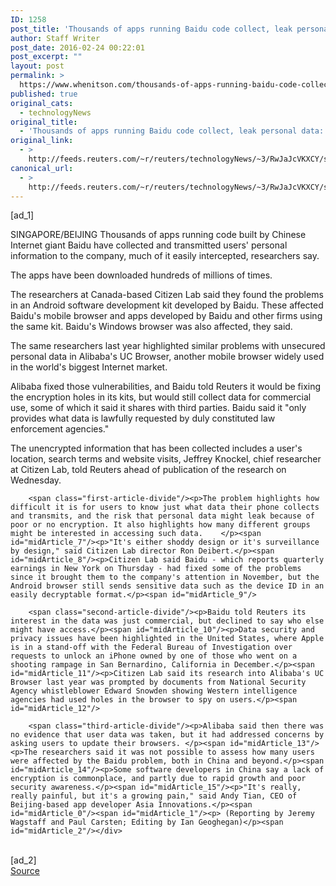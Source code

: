 ```yaml
---
ID: 1258
post_title: 'Thousands of apps running Baidu code collect, leak personal data: research'
author: Staff Writer
post_date: 2016-02-24 00:22:01
post_excerpt: ""
layout: post
permalink: >
  https://www.whenitson.com/thousands-of-apps-running-baidu-code-collect-leak-personal-data-research/
published: true
original_cats:
  - technologyNews
original_title:
  - 'Thousands of apps running Baidu code collect, leak personal data: research'
original_link:
  - >
    http://feeds.reuters.com/~r/reuters/technologyNews/~3/RwJaJcVKXCY/story01.htm
canonical_url:
  - >
    http://feeds.reuters.com/~r/reuters/technologyNews/~3/RwJaJcVKXCY/story01.htm
---
```

 [ad_1]
<br><div id="articleText">
<span id="midArticle_start"/>

<span id="midArticle_0"/><span class="focusParagraph" readability="6"><p><span class="articleLocation">SINGAPORE/BEIJING</span> Thousands of apps running code built by Chinese Internet giant Baidu have collected and transmitted users' personal information to the company, much of it easily intercepted, researchers say.    </p></span><span id="midArticle_1"/><p>The apps have been downloaded hundreds of millions of times.    </p><span id="midArticle_2"/><p>The researchers at Canada-based Citizen Lab said they found the problems in an Android software development kit developed by Baidu. These affected Baidu's mobile browser and apps developed by Baidu and other firms using the same kit. Baidu's Windows browser was also affected, they said.</p><span id="midArticle_3"/><p>The same researchers last year highlighted similar problems with unsecured personal data in Alibaba's UC Browser, another mobile browser widely used in the world's biggest Internet market.</p><span id="midArticle_4"/><p>Alibaba fixed those vulnerabilities, and Baidu told Reuters it would be fixing the encryption holes in its kits, but would still collect data for commercial use, some of which it said it shares with third parties. Baidu said it "only provides what data is lawfully requested by duly constituted law enforcement agencies."</p><span id="midArticle_5"/><p>The unencrypted information that has been collected includes a user's location, search terms and website visits, Jeffrey Knockel, chief researcher at Citizen Lab, told Reuters ahead of publication of the research on Wednesday.</p><span id="midArticle_6"/>
        
        <span class="first-article-divide"/><p>The problem highlights how difficult it is for users to know just what data their phone collects and transmits, and the risk that personal data might leak because of poor or no encryption. It also highlights how many different groups might be interested in accessing such data.    </p><span id="midArticle_7"/><p>"It's either shoddy design or it's surveillance by design," said Citizen Lab director Ron Deibert.</p><span id="midArticle_8"/><p>Citizen Lab said Baidu - which reports quarterly earnings in New York on Thursday - had fixed some of the problems since it brought them to the company's attention in November, but the Android browser still sends sensitive data such as the device ID in an easily decryptable format.</p><span id="midArticle_9"/>
        
        <span class="second-article-divide"/><p>Baidu told Reuters its interest in the data was just commercial, but declined to say who else might have access.</p><span id="midArticle_10"/><p>Data security and privacy issues have been highlighted in the United States, where Apple is in a stand-off with the Federal Bureau of Investigation over requests to unlock an iPhone owned by one of those who went on a shooting rampage in San Bernardino, California in December.</p><span id="midArticle_11"/><p>Citizen Lab said its research into Alibaba's UC Browser last year was prompted by documents from National Security Agency whistleblower Edward Snowden showing Western intelligence agencies had used holes in the browser to spy on users.</p><span id="midArticle_12"/>
        
        <span class="third-article-divide"/><p>Alibaba said then there was no evidence that user data was taken, but it had addressed concerns by asking users to update their browsers. </p><span id="midArticle_13"/><p>The researchers said it was not possible to assess how many users were affected by the Baidu problem, both in China and beyond.</p><span id="midArticle_14"/><p>Some software developers in China say a lack of encryption is commonplace, and partly due to rapid growth and poor security awareness.</p><span id="midArticle_15"/><p>"It's really, really painful, but it's a growing pain," said Andy Tian, CEO of Beijing-based app developer Asia Innovations.</p><span id="midArticle_0"/><span id="midArticle_1"/><p> (Reporting by Jeremy Wagstaff and Paul Carsten; Editing by Ian Geoghegan)</p><span id="midArticle_2"/></div>
<br>[ad_2]
<br><a href="http://feeds.reuters.com/~r/reuters/technologyNews/~3/RwJaJcVKXCY/story01.htm">Source </a>